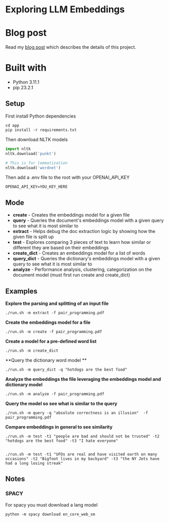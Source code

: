 # Exploring LLM Embeddings

# Blog post
Read my [blog post]() which describes the details of this project.  

# Built with
- Python 3.11.1
- pip 23.2.1

  
## Setup


First install Python dependencies
```
cd app
pip install -r requirements.txt
```

Then download NLTK models 

```python
import nltk
nltk.download('punkt')

# This is for lemmatization
nltk.download('wordnet')
```

Then add a .env file to the root with your OPENAI_API_KEY
```
OPENAI_API_KEY=YOU_KEY_HERE
```


## Mode

- **create** - Creates the embeddings model for a given file
- **query** - Queries the document's embeddings model with a given query to see what it is most similar to
- **extract** - Helps debug the doc extraction logic by showing how the given file is split up
- **test** - Explores comparing 3 pieces of text to learn how similar or different they are based on their embeddings
- **create_dict** - Creates an embeddings model for a list of words
- **query_dict** - Queries the dictionary's embeddings model with a given query to see what it is most similar to
- **analyze** - Performance analysis, clustering, categorization on the document model (must first run create and create_dict)


## Examples

**Explore the parsing and splitting of an input file**
```
./run.sh -m extract -f pair_programming.pdf           
```


**Create the embeddings model for a file**
```
./run.sh -m create -f pair_programming.pdf           
```

**Create a model for a pre-defined word list**
```
./run.sh -m create_dict
```

**Query the dictionary word model **
```
./run.sh -m query_dict -q "hotdogs are the best food"
```

**Analyze the embeddings the file leveraging the embeddings model and dictionary model**
```
./run.sh -m analyze -f pair_programming.pdf               
```


**Query the model so see what is similar to the query**
```
./run.sh -m query -q "absolute correctness is an illusion"  -f pair_programming.pdf     
```

**Compare embeddings in general to see similarity**
```
./run.sh -m test -t1 "people are bad and should not be trusted" -t2 "hotdogs are the best food" -t3 "I hate everyone" 


./run.sh -m test -t1 "UFOs are real and have visited earth on many occasions" -t2 "Bigfoot lives in my backyard" -t3 "the NY Jets have had a long losing streak" 

```

## Notes
 

### SPACY
For spacy you must download a lang model
```
python -m spacy download en_core_web_sm
```
